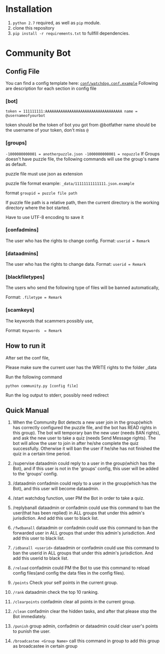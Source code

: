 
# Installation
1. `python 2.7` required, as well as `pip` module.
1. clone this repository
1. `pip install -r requirements.txt` to fullfill dependencies.



# Community Bot
## Config File
You can find a config template here: [`conf/watchdog.conf.example`](./conf/watchdog.conf.example)
Following are description for each section in config file
### [bot]
`
token = 111111111:AAAAAAAAAAAAAAAAAAAAAAAAAAAAAAAAAAA
name = @usernameofyourbot
`

token should be the token of bot you got from @botfather
name should be the username of your token, don't miss `@`

### [groups]
`
-1000000000001 = anotherpuzzle.json
-1000000000001 = nopuzzle
`
If Groups doesn't have puzzle file, the following commands will use the group's name as default.

puzzle file must use json as extension

puzzle file format example: `_data/11111111111111.json.example`

format `groupid = puzzle file path`

If puzzle file path is a relative path, then the current directory is the working directory where the bot started.

Have to use UTF-8 encoding to save it
### [confadmins]
The user who has the rights to change config. Format: `userid = Remark`
### [dataadmins]
The user who has the rights to change data. Format: `userid = Remark`
### [blackfiletypes]
The users who send the following type of files will be banned automatically,

Format: `.filetype = Remark`
### [scamkeys]
The keywords that scammers possibly use,

Format: `Keywords  = Remark`
## How to run it
After set the conf file,

Please make sure the current user has the WRITE rights to the folder \_data

Run the following command

`python community.py [config file]`

Run the log output to stderr, possibly need redirect
## Quick Manual
1. When the Community Bot detects a new user join in the group(which has correctly configured the puzzle file, and the bot has READ rights in this group). The bot will temporary ban the new user (needs BAN rights), and ask the new user to take a quiz (needs Send Message rights). The bot will allow the user to join in after he/she complete the quiz successfully. Otherwise it will ban the user if he/she has not finished the quiz in a certain time period.

1. /supervise dataadmin could reply to a user in the group(which has the Bot), and if this user is not in the 'groups' config, this user will be added to the 'groups' config.
1. /dataadmin confadmin could reply to a user in the group(which has the Bot), and this user will become dataadmin.
1. /start watchdog function, user PM the Bot in order to take a quiz.
1. /replybanall dataadmin or confadmin could use this command to ban the user(that has been replied) in ALL groups that under this admin's jurisdiction. And add this user to black list.
1. `/fwdbanall` dataadmin or confadmin could use this command to ban the forwarded user in ALL groups that under this admin's jurisdiction. And add this user to black list.
1. `/idbanall <userid>` dataadmin or confadmin could use this command to ban the userid in ALL groups that under this admin's jurisdiction. And add this userid to black list.
1. `/reload` confadmin could PM the Bot to use this command to reload config files(and config the data files in the config files).
1. `/points` Check your self points in the current group.
1. `/rank` dataadmin check the top 10 ranking.
1. `/clearpoints` confadmin clear all points in the current group.
1. `/clean` confadmin clear the hidden tasks, and after that please stop the Bot immediately.
1. `/punish` group admin, confadmin or dataadmin could clear user's points to punish the user.
1. `/broadcastee <Group Name>` call this command in group to add this group as broadcastee in certain group
